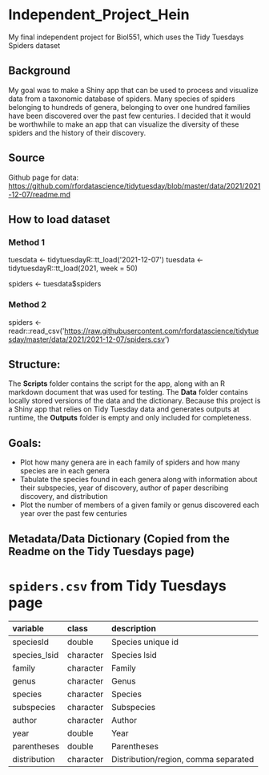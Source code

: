 # Independent_Project_Hein
My final independent project for Biol551, which uses the Tidy Tuesdays Spiders dataset

## Background
My goal was to make a Shiny app that can be used to process and visualize data from a taxonomic database of spiders. Many species of spiders belonging to hundreds of genera, belonging to over one hundred families have been discovered over the past few centuries. I decided that it would be worthwhile to make an app that can visualize the diversity of these spiders and the history of their discovery.

## Source
Github page for data: https://github.com/rfordatascience/tidytuesday/blob/master/data/2021/2021-12-07/readme.md

## How to load dataset

### Method 1
tuesdata <- tidytuesdayR::tt_load('2021-12-07')
tuesdata <- tidytuesdayR::tt_load(2021, week = 50)

spiders <- tuesdata$spiders

### Method 2
spiders <- readr::read_csv('https://raw.githubusercontent.com/rfordatascience/tidytuesday/master/data/2021/2021-12-07/spiders.csv')

## Structure:
The **Scripts** folder contains the script for the app, along with an R markdown document that was used for testing. The **Data** folder contains locally stored versions of the data and the dictionary. Because this project is a Shiny app that relies on Tidy Tuesday data and generates outputs at runtime, the **Outputs** folder is empty and only included for completeness.

## Goals:
- Plot how many genera are in each family of spiders and how many species are in each genera
- Tabulate the species found in each genera along with information about their subspecies, year of discovery, author of paper describing discovery, and distribution
- Plot the number of members of a given family or genus discovered each year over the past few centuries

## Metadata/Data Dictionary (Copied from the Readme on the Tidy Tuesdays page)

# `spiders.csv` from Tidy Tuesdays page

|variable     |class     |description |
|:------------|:---------|:-----------|
|speciesId    |double    | Species unique id |
|species_lsid |character | Species lsid |
|family       |character | Family |
|genus        |character | Genus |
|species      |character |Species |
|subspecies   |character |Subspecies |
|author       |character | Author |
|year         |double    |Year |
|parentheses  |double    | Parentheses |
|distribution |character | Distribution/region, comma separated |
